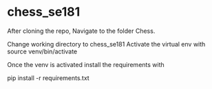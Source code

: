 # chess_se181

After cloning the repo, 
Navigate to the folder Chess.

Change working directory to chess_se181
Activate the virtual env with source venv/bin/activate

Once the venv is activated
install the requirements with 

pip install -r requirements.txt
